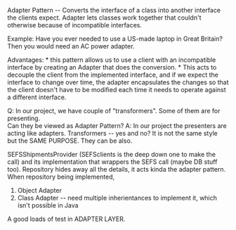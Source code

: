 Adapter Pattern
    -- Converts the interface of a class into another interface the clients expect. 
            Adapter lets classes work together that couldn't otherwise because of incompatible interfaces. 
            
        
Example: 
    Have you ever needed to use a US-made laptop in Great Britain? 
    Then you would need an AC power adapter. 
      
         
Advantages: 
    * this pattern allows us to use a client with an incompatible interface by creating an Adapter that does the conversion. 
    * This acts to decouple the client from the implemented interface, and if we expect the interface to change over time, 
    the adapter encapsulates the changes so that the client doesn't have to be modified each time it needs to operate against a different interface. 
    
    
Q: In our project, we have couple of "transformers". Some of them are for presenting.  
   Can they be viewed as Adapter Pattern? 
A: In our project the presenters are acting like adapters. 
    Transformers -- yes and no? It is not the same style but the SAME PURPOSE. They can be also. 
    
SEFSShipmentsProvider (SEFSclients is the deep down one to make the call) and its implementation that wrappers the SEFS call (maybe DB stuff too). 
Repository hides away all the details, it acts kinda the adapter pattern. 
When repository being implemented, 


1. Object Adapter
2. Class Adapter
    -- need multiple inherientances to implement it, which isn't possible in Java


A good loads of test in ADAPTER LAYER. 
